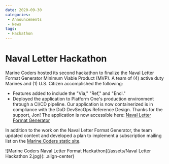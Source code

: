 ```yaml
---
date: 2020-09-30
categories: 
 - Announcements
 - News
tags:
 - Hackathon
---
```


# Naval Letter Hackathon
Marine Coders hosted its second hackathon to finalize the Naval Letter Format Generator Minimum Viable Product (MVP).  A team of (4) active duty Marines and (1) U.S. Citizen accomplished the following: <!-- more -->
* Features added to include the "Via," "Ref," and "Encl."
* Deployed the application to Platform One's production environment through a CI/CD pipeline.  Our application is now containerized is in compliance with the DoD DevSecOps Reference Design.  Thanks for the support, Jon!
  The application is now accessible here: 
[Naval Letter Format Generator](https://naval-letter.preprod.dsop.io/)

In addition to the work on the Naval Letter Format Generator, the team updated content and developed a plan to implement a subscription mailing list on the [Marine Coders static site](https://marines.dev).

![Marine Coders Naval Letter Format Hackathon](/assets/Naval Letter Hackathon 2.jpg){: .align-center}  
